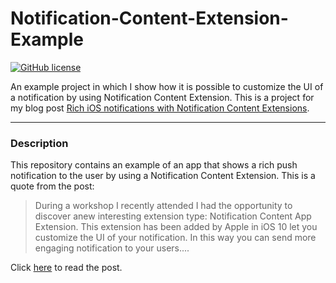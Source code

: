 # Notification-Content-Extension-Example

[![GitHub license](https://img.shields.io/badge/license-MIT-blue.svg)](https://raw.githubusercontent.com/chicio/Notification-Content-Extension-Example/master/LICENSE.md)

An example project in which I show how it is possible to customize the UI of a notification by using Notification Content Extension.
This is a project for my blog post [Rich iOS notifications with Notification Content Extensions](https://www.fabrizioduroni.it/2018/09/09/ios-notification-content-extensions/).

***

### Description

This repository contains an example of an app that shows a rich push notification to the user by using a Notification Content Extension. 
This is a quote from the post:

>During a workshop I recently attended I had the opportunity to discover anew interesting extension type: Notification 
Content App Extension. This extension has been added by Apple in iOS 10 let you customize the UI of your 
notification. In this way you can send more engaging notification to your users....

Click [here](https://www.fabrizioduroni.it/2018/09/09/ios-notification-content-extensions.html) to read the post.
